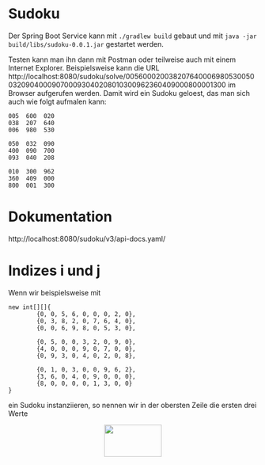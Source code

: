 # Sudoku

Der Spring Boot Service kann mit
`./gradlew build`
gebaut und mit
`java -jar build/libs/sudoku-0.0.1.jar`
gestartet werden.

Testen kann man ihn dann mit Postman oder teilweise auch mit einem Internet Explorer.
Beispielsweise kann die URL
http://localhost:8080/sudoku/solve/005600020038207640006980530050032090400090700093040208010300962360409000800001300 im Browser
aufgerufen werden.
Damit wird ein Sudoku geloest, das man sich auch wie folgt aufmalen kann:

```
005  600  020
038  207  640
006  980  530

050  032  090
400  090  700
093  040  208

010  300  962
360  409  000
800  001  300
```

# Dokumentation

http://localhost:8080/sudoku/v3/api-docs.yaml/

# Indizes i und j

Wenn wir beispielsweise mit
```
new int[][]{
        {0, 0, 5, 6, 0, 0, 0, 2, 0},
        {0, 3, 8, 2, 0, 7, 6, 4, 0},
        {0, 0, 6, 9, 8, 0, 5, 3, 0},

        {0, 5, 0, 0, 3, 2, 0, 9, 0},
        {4, 0, 0, 0, 9, 0, 7, 0, 0},
        {0, 9, 3, 0, 4, 0, 2, 0, 8},

        {0, 1, 0, 3, 0, 0, 9, 6, 2},
        {3, 6, 0, 4, 0, 9, 0, 0, 0},
        {8, 0, 0, 0, 0, 1, 3, 0, 0}
}
```
ein Sudoku instanziieren, so nennen wir in der obersten Zeile die ersten drei Werte

<p align="center"><img src="https://rawgit.com/patrick-rode/sudoku/test/svgs/38c6d5f6db9a0ac69035fa81f2e5bf52.svg?invert_in_darkmode" align=middle width=115.80066794999998pt height=64.84018695pt/></p>